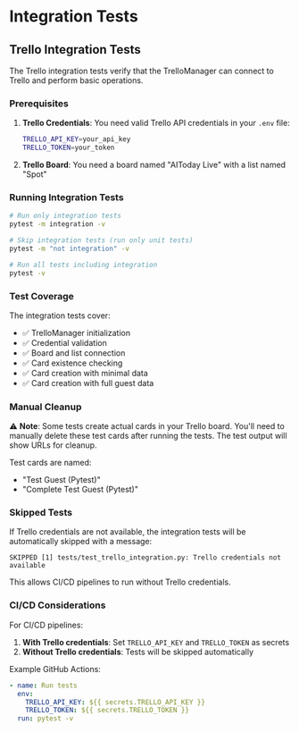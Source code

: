 # Integration Tests

## Trello Integration Tests

The Trello integration tests verify that the TrelloManager can connect to Trello and perform basic operations.

### Prerequisites

1. **Trello Credentials**: You need valid Trello API credentials in your `.env` file:
   ```bash
   TRELLO_API_KEY=your_api_key
   TRELLO_TOKEN=your_token
   ```

2. **Trello Board**: You need a board named "AIToday Live" with a list named "Spot"

### Running Integration Tests

```bash
# Run only integration tests
pytest -m integration -v

# Skip integration tests (run only unit tests)
pytest -m "not integration" -v

# Run all tests including integration
pytest -v
```

### Test Coverage

The integration tests cover:

- ✅ TrelloManager initialization
- ✅ Credential validation
- ✅ Board and list connection
- ✅ Card existence checking
- ✅ Card creation with minimal data
- ✅ Card creation with full guest data

### Manual Cleanup

⚠️ **Note**: Some tests create actual cards in your Trello board. You'll need to manually delete these test cards after running the tests. The test output will show URLs for cleanup.

Test cards are named:
- "Test Guest (Pytest)"
- "Complete Test Guest (Pytest)"

### Skipped Tests

If Trello credentials are not available, the integration tests will be automatically skipped with a message:
```
SKIPPED [1] tests/test_trello_integration.py: Trello credentials not available
```

This allows CI/CD pipelines to run without Trello credentials.

### CI/CD Considerations

For CI/CD pipelines:

1. **With Trello credentials**: Set `TRELLO_API_KEY` and `TRELLO_TOKEN` as secrets
2. **Without Trello credentials**: Tests will be skipped automatically

Example GitHub Actions:
```yaml
- name: Run tests
  env:
    TRELLO_API_KEY: ${{ secrets.TRELLO_API_KEY }}
    TRELLO_TOKEN: ${{ secrets.TRELLO_TOKEN }}
  run: pytest -v
```
